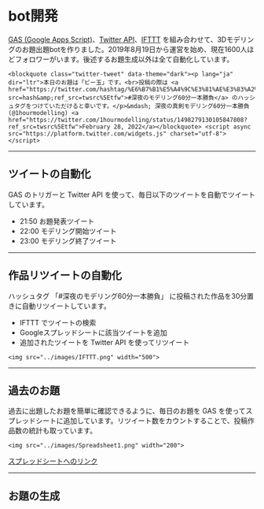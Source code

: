 # bot開発
[GAS (Google Apps Script)](https://developers.google.com/apps-script)、[Twitter API](https://developer.twitter.com/en/products/twitter-api)、[IFTTT](https://ifttt.com/explore) を組み合わせて、3Dモデリングのお題出題botを作りました。2019年8月19日から運営を始め、現在1600人ほどフォロワーがいます。後述するお題生成以外は全て自動化しています。

```@raw html
<blockquote class="twitter-tweet" data-theme="dark"><p lang="ja" dir="ltr">本日のお題は「ビー玉」です。<br>投稿の際は <a href="https://twitter.com/hashtag/%E6%B7%B1%E5%A4%9C%E3%81%AE%E3%83%A2%E3%83%87%E3%83%AA%E3%83%B3%E3%82%B060%E5%88%86%E4%B8%80%E6%9C%AC%E5%8B%9D%E8%B2%A0?src=hash&amp;ref_src=twsrc%5Etfw">#深夜のモデリング60分一本勝負</a> のハッシュタグをつけていただけると幸いです。</p>&mdash; 深夜の真剣モデリング60分一本勝負 (@1hourmodelling) <a href="https://twitter.com/1hourmodelling/status/1498279130105847808?ref_src=twsrc%5Etfw">February 28, 2022</a></blockquote> <script async src="https://platform.twitter.com/widgets.js" charset="utf-8"></script>
```
---
## ツイートの自動化
GAS のトリガーと Twitter API を使って、毎日以下のツイートを自動でツイートしています。
- 21:50 お題発表ツイート
- 22:00 モデリング開始ツイート
- 23:00 モデリング終了ツイート

---
## 作品リツイートの自動化
ハッシュタグ 「#深夜のモデリング60分一本勝負」 に投稿された作品を30分置きに自動リツイートしています。
- IFTTT でツイートの検索
- Googleスプレッドシートに該当ツイートを追加
- 追加されたツイートを Twitter API を使ってリツイート

```@raw html
<img src="../images/IFTTT.png" width="500">
```

---
## 過去のお題
過去に出題したお題を簡単に確認できるように、毎日のお題を GAS を使ってスプレッドシートに追加しています。リツイート数をカウントすることで、投稿作品数の統計も取っています。
```@raw html
<img src="../images/Spreadsheet1.png" width="200">
```
[スプレッドシートへのリンク](https://docs.google.com/spreadsheets/d/1NRrCvgxyiuwi9mW1L9cQJYGB6EVApk6SDPn9noAILa4/edit#gid=0)

---
## お題の生成
